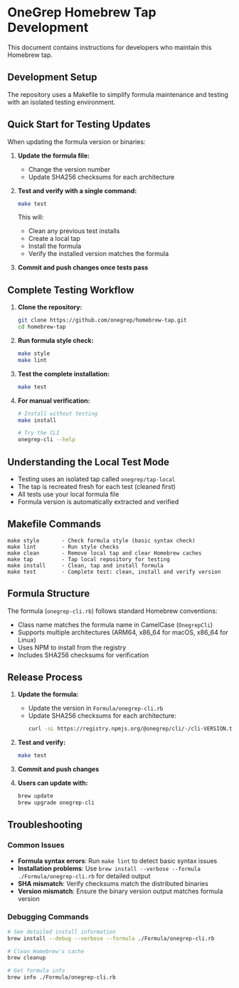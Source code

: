# OneGrep Homebrew Tap Development

This document contains instructions for developers who maintain this Homebrew tap.

## Development Setup

The repository uses a Makefile to simplify formula maintenance and testing with an isolated testing environment.

## Quick Start for Testing Updates

When updating the formula version or binaries:

1. **Update the formula file:**
   - Change the version number
   - Update SHA256 checksums for each architecture

2. **Test and verify with a single command:**
   ```bash
   make test
   ```
   
   This will:
   - Clean any previous test installs
   - Create a local tap
   - Install the formula
   - Verify the installed version matches the formula

3. **Commit and push changes once tests pass**

## Complete Testing Workflow

1. **Clone the repository:**
   ```bash
   git clone https://github.com/onegrep/homebrew-tap.git
   cd homebrew-tap
   ```

2. **Run formula style check:**
   ```bash
   make style
   make lint
   ```

3. **Test the complete installation:**
   ```bash
   make test
   ```

4. **For manual verification:**
   ```bash
   # Install without testing
   make install
   
   # Try the CLI
   onegrep-cli --help
   ```

## Understanding the Local Test Mode

- Testing uses an isolated tap called `onegrep/tap-local`
- The tap is recreated fresh for each test (cleaned first)
- All tests use your local formula file
- Formula version is automatically extracted and verified

## Makefile Commands

```
make style       - Check formula style (basic syntax check)
make lint        - Run style checks
make clean       - Remove local tap and clear Homebrew caches
make tap         - Tap local repository for testing
make install     - Clean, tap and install formula
make test        - Complete test: clean, install and verify version
```

## Formula Structure

The formula (`onegrep-cli.rb`) follows standard Homebrew conventions:

- Class name matches the formula name in CamelCase (`OnegrepCli`)
- Supports multiple architectures (ARM64, x86_64 for macOS, x86_64 for Linux)
- Uses NPM to install from the registry
- Includes SHA256 checksums for verification

## Release Process

1. **Update the formula:**
   - Update the version in `Formula/onegrep-cli.rb`
   - Update SHA256 checksums for each architecture:
     ```bash
     curl -sL https://registry.npmjs.org/@onegrep/cli/-/cli-VERSION.tgz | shasum -a 256
     ```

2. **Test and verify:**
   ```bash
   make test
   ```

3. **Commit and push changes**

4. **Users can update with:**
   ```bash
   brew update
   brew upgrade onegrep-cli
   ```

## Troubleshooting

### Common Issues

- **Formula syntax errors**: Run `make lint` to detect basic syntax issues
- **Installation problems**: Use `brew install --verbose --formula ./Formula/onegrep-cli.rb` for detailed output
- **SHA mismatch**: Verify checksums match the distributed binaries
- **Version mismatch**: Ensure the binary version output matches formula version

### Debugging Commands

```bash
# See detailed install information
brew install --debug --verbose --formula ./Formula/onegrep-cli.rb

# Clean Homebrew's cache
brew cleanup

# Get formula info
brew info ./Formula/onegrep-cli.rb
``` 